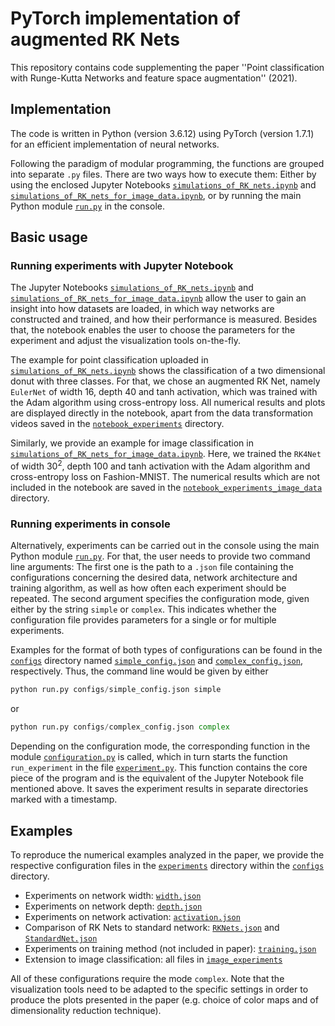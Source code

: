 # PyTorch implementation of augmented RK Nets

This repository contains code supplementing the paper ''Point classification with Runge-Kutta Networks and feature space augmentation'' (2021).

## Implementation

The code is written in Python (version 3.6.12) using PyTorch (version 1.7.1) for an efficient implementation of neural networks. 

Following the paradigm of modular programming, the functions are grouped into separate `.py` files. There are two ways how to execute them: Either by using the enclosed Jupyter Notebooks [`simulations_of_RK_nets.ipynb`](https://github.com/ElisaGiesecke/augmented-RK-Nets/blob/main/simulations_of_RK_nets.ipynb) and [`simulations_of_RK_nets_for_image_data.ipynb`](https://github.com/ElisaGiesecke/augmented-RK-Nets/blob/main/simulations_of_RK_nets_for_image_data.ipynb), or by running the main Python module [`run.py`](https://github.com/ElisaGiesecke/augmented-RK-Nets/blob/main/run.py) in the console. 

## Basic usage

### Running experiments with Jupyter Notebook

The Jupyter Notebooks [`simulations_of_RK_nets.ipynb`](https://github.com/ElisaGiesecke/augmented-RK-Nets/blob/main/simulations_of_RK_nets.ipynb) and [`simulations_of_RK_nets_for_image_data.ipynb`](https://github.com/ElisaGiesecke/augmented-RK-Nets/blob/main/simulations_of_RK_nets_for_image_data.ipynb) allow the user to gain an insight into how datasets are loaded, in which way networks are constructed and trained, and how their performance is measured. Besides that, the notebook enables the user to choose the parameters for the experiment and adjust the visualization tools on-the-fly.

The example for point classification uploaded in [`simulations_of_RK_nets.ipynb`](https://github.com/ElisaGiesecke/augmented-RK-Nets/blob/main/simulations_of_RK_nets.ipynb) shows the classification of a two dimensional donut with three classes. For that, we chose an augmented RK Net, namely `EulerNet` of width 16, depth 40 and tanh activation, which was trained with the Adam algorithm using cross-entropy loss. All numerical results and plots are displayed directly in the notebook, apart from the data transformation videos saved in the [`notebook_experiments`](https://github.com/ElisaGiesecke/augmented-RK-Nets/tree/main/notebook_experiments) directory. 

Similarly, we provide an example for image classification in [`simulations_of_RK_nets_for_image_data.ipynb`](https://github.com/ElisaGiesecke/augmented-RK-Nets/blob/main/simulations_of_RK_nets_for_image_data.ipynb). Here, we trained the `RK4Net` of width 30<sup>2</sup>, depth 100 and tanh activation with the Adam algorithm and cross-entropy loss on Fashion-MNIST. The numerical results which are not included in the notebook are saved in the [`notebook_experiments_image_data`](https://github.com/ElisaGiesecke/augmented-RK-Nets/tree/main/notebook_experiments_image_data) directory. 

### Running experiments in console

Alternatively, experiments can be carried out in the console using the main Python module [`run.py`](https://github.com/ElisaGiesecke/augmented-RK-Nets/blob/main/run.py). For that, the user needs to provide two command line arguments: The first one is the path to a `.json` file containing the configurations concerning the desired data, network architecture and training algorithm, as well as how often each experiment should be repeated. The second argument specifies the configuration mode, given either by the string `simple` or `complex`. This indicates whether the configuration file provides parameters for a single or for multiple experiments. 

Examples for the format of both types of configurations can be found in the [`configs`](https://github.com/ElisaGiesecke/augmented-RK-Nets/tree/main/configs) directory named [`simple_config.json`](https://github.com/ElisaGiesecke/augmented-RK-Nets/blob/main/configs/simple_config.json) and [`complex_config.json`](https://github.com/ElisaGiesecke/augmented-RK-Nets/blob/main/configs/complex_config.json), respectively. Thus, the command line would be given by either 
```python
python run.py configs/simple_config.json simple
```
or
```python
python run.py configs/complex_config.json complex
```

Depending on the configuration mode, the corresponding function in the module [`configuration.py`](https://github.com/ElisaGiesecke/augmented-RK-Nets/blob/main/configuration.py) is called, which in turn starts the function `run_experiment` in the file [`experiment.py`](https://github.com/ElisaGiesecke/augmented-RK-Nets/blob/main/experiment.py). This function contains the core piece of the program and is the equivalent of the Jupyter Notebook file mentioned above. It saves the experiment results in separate directories marked with a timestamp.

## Examples

To reproduce the numerical examples analyzed in the paper, we provide the respective configuration files in the [`experiments`](https://github.com/ElisaGiesecke/augmented-RK-Nets/tree/main/configs/experiments) directory within the [`configs`](https://github.com/ElisaGiesecke/augmented-RK-Nets/tree/main/configs) directory.

* Experiments on network width: [`width.json`](https://github.com/ElisaGiesecke/augmented-RK-Nets/blob/main/configs/experiments/width.json)
* Experiments on network depth: [`depth.json`](https://github.com/ElisaGiesecke/augmented-RK-Nets/blob/main/configs/experiments/depth.json)
* Experiments on network activation: [`activation.json`](https://github.com/ElisaGiesecke/augmented-RK-Nets/blob/main/configs/experiments/activation.json)
* Comparison of RK Nets to standard network: [`RKNets.json`](https://github.com/ElisaGiesecke/augmented-RK-Nets/blob/main/configs/experiments/RKNets.json) and [`StandardNet.json`](https://github.com/ElisaGiesecke/augmented-RK-Nets/blob/main/configs/experiments/StandardNet.json)
* Experiments on training method (not included in paper): [`training.json`](https://github.com/ElisaGiesecke/augmented-RK-Nets/blob/main/configs/experiments/training.json)
* Extension to image classification: all files in [`image_experiments`](https://github.com/ElisaGiesecke/augmented-RK-Nets/blob/main/configs/image_experiments)

All of these configurations require the mode `complex`.
Note that the visualization tools need to be adapted to the specific settings in order to produce the plots presented in the paper (e.g. choice of color maps and of dimensionality reduction technique).
